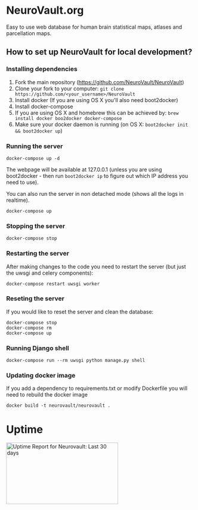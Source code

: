 # NeuroVault.org
Easy to use web database for human brain statistical maps, atlases and parcellation maps.
## How to set up NeuroVault for local development?

### Installing dependencies
1. Fork the main repository (https://github.com/NeuroVault/NeuroVault)
2. Clone your fork to your computer: `git clone https://github.com/<your_username>/NeuroVault`
3. Install docker (If you are using OS X you'll also need boot2docker)
4. Install docker-compose
  5. If you are using OS X and homebrew this can be achieved by: `brew install docker boo2docker docker-compose`
6. Make sure your docker daemon is running (on OS X: `boot2docker init && boot2docker up`)

### Running the server
```
docker-compose up -d
```
The webpage will be available at 127.0.0.1 (unless you are using boot2docker - then run `boot2docker ip` to figure out which IP address you need to use).

You can also run the server in non detached mode (shows all the logs in realtime).
```
docker-compose up
```
### Stopping the server
```
docker-compose stop
```
### Restarting the server
After making changes to the code you need to restart the server (but just the uwsgi and celery components):
```
docker-compose restart uwsgi worker
```
### Reseting the server
If you would like to reset the server and clean the database:
```
docker-compose stop
docker-compose rm
docker-compose up
```
### Running Django shell
```
docker-compose run --rm uwsgi python manage.py shell
```
### Updating docker image
If you add a dependency to requirements.txt or modify Dockerfile you will need to rebuild the docker image
```
docker build -t neurovault/neurovault .
```
# Uptime
<a href="http://www.pingdom.com"><img src="https://share.pingdom.com/banners/8bbaa1a5" alt="Uptime Report for Neurovault: Last 30 days" title="Uptime Report for Neurovault: Last 30 days" width="300" height="165" /></a>

